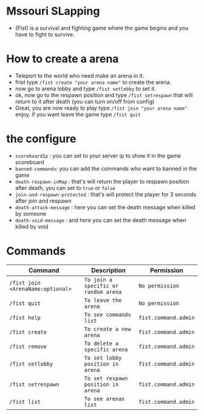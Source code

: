 # Mssouri SLapping
- (Fist) is a survival and fighting game where the game begins and you have to fight to survive.


# How to create a arena
- Teleport to the world who need make an arena in it.
- frist type `/fist create "your arena name"` to create the arena.
- now go to arena lobby and type `/fist setlobby` to set it.
- ok, now go to the respawn position and type `/fist setrespawn` that will return to it after death (you can turn on/off from config)
- Great, you are now ready to play type `/fist join "your arena name"` enjoy. if you want leave the game type `/fist quit`

# the configure
- `scoreboardIp` : you can set to your server ip to show it in the game scoreboard
- `banned-commands`: you can add the commands who want to banned in the game
- `death-respawn-inMap` : that's will return the player to respawn position after death, you can set to `true` or `false`
- `join-and-respawn-protected` : that's will protect the player for 3 seconds after join and respawn
- `death-attack-message` : here you can set the death message when killed by someone
- `death-void-message` : and here you can set the death message when killed by void

# Commands
Command | Description | Permission
--- | --- | ---
`/fist join <ArenaName:optional>` | `To join a specific or random arena` | `No permission`
`/fist quit` | `To leave the arena` | `No permission`
`/fist help` | `To see commands list` | `fist.command.admin`
`/fist create` | `To create a new arena` | `fist.command.admin`
`/fist remove` | `To delete a specific arena` | `fist.command.admin`
`/fist setlobby` | `To set lobby position in arena` | `fist.command.admin`
`/fist setrespawn` | `To set respawn position in arena` | `fist.command.admin`
`/fist list` | `To see arenas list` | `fist.command.admin`

